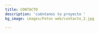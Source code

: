 ```yaml
---
title: CONTACTO
description: 'cuéntanos tu proyecto '
bg_image: images/Fotos web/contacto_2.jpg

---
```


